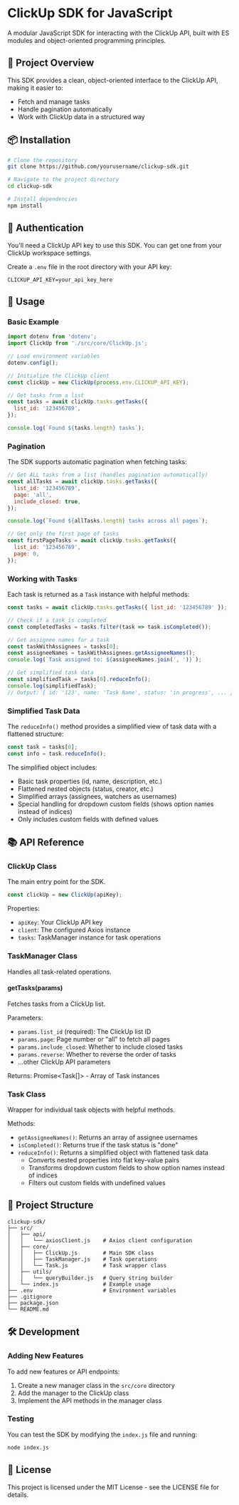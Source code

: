 # ClickUp SDK for JavaScript

A modular JavaScript SDK for interacting with the ClickUp API, built with ES modules and object-oriented programming principles.

## 🧠 Project Overview

This SDK provides a clean, object-oriented interface to the ClickUp API, making it easier to:
- Fetch and manage tasks
- Handle pagination automatically
- Work with ClickUp data in a structured way

## 📦 Installation

```bash
# Clone the repository
git clone https://github.com/yourusername/clickup-sdk.git

# Navigate to the project directory
cd clickup-sdk

# Install dependencies
npm install
```

## 🔑 Authentication

You'll need a ClickUp API key to use this SDK. You can get one from your ClickUp workspace settings.

Create a `.env` file in the root directory with your API key:

```
CLICKUP_API_KEY=your_api_key_here
```

## 🚀 Usage

### Basic Example

```javascript
import dotenv from 'dotenv';
import ClickUp from './src/core/ClickUp.js';

// Load environment variables
dotenv.config();

// Initialize the ClickUp client
const clickUp = new ClickUp(process.env.CLICKUP_API_KEY);

// Get tasks from a list
const tasks = await clickUp.tasks.getTasks({
  list_id: '123456789',
});

console.log(`Found ${tasks.length} tasks`);
```

### Pagination

The SDK supports automatic pagination when fetching tasks:

```javascript
// Get ALL tasks from a list (handles pagination automatically)
const allTasks = await clickUp.tasks.getTasks({
  list_id: '123456789',
  page: 'all',
  include_closed: true,
});

console.log(`Found ${allTasks.length} tasks across all pages`);

// Get only the first page of tasks
const firstPageTasks = await clickUp.tasks.getTasks({
  list_id: '123456789',
  page: 0,
});
```

### Working with Tasks

Each task is returned as a `Task` instance with helpful methods:

```javascript
const tasks = await clickUp.tasks.getTasks({ list_id: '123456789' });

// Check if a task is completed
const completedTasks = tasks.filter(task => task.isCompleted());

// Get assignee names for a task
const taskWithAssignees = tasks[0];
const assigneeNames = taskWithAssignees.getAssigneeNames();
console.log(`Task assigned to: ${assigneeNames.join(', ')}`);

// Get simplified task data
const simplifiedTask = tasks[0].reduceInfo();
console.log(simplifiedTask);
// Output: { id: '123', name: 'Task Name', status: 'in progress', ... }
```

### Simplified Task Data

The `reduceInfo()` method provides a simplified view of task data with a flattened structure:

```javascript
const task = tasks[0];
const info = task.reduceInfo();
```

The simplified object includes:
- Basic task properties (id, name, description, etc.)
- Flattened nested objects (status, creator, etc.)
- Simplified arrays (assignees, watchers as usernames)
- Special handling for dropdown custom fields (shows option names instead of indices)
- Only includes custom fields with defined values

## 📚 API Reference

### ClickUp Class

The main entry point for the SDK.

```javascript
const clickUp = new ClickUp(apiKey);
```

Properties:
- `apiKey`: Your ClickUp API key
- `client`: The configured Axios instance
- `tasks`: TaskManager instance for task operations

### TaskManager Class

Handles all task-related operations.

#### getTasks(params)

Fetches tasks from a ClickUp list.

Parameters:
- `params.list_id` (required): The ClickUp list ID
- `params.page`: Page number or "all" to fetch all pages
- `params.include_closed`: Whether to include closed tasks
- `params.reverse`: Whether to reverse the order of tasks
- ...other ClickUp API parameters

Returns: Promise<Task[]> - Array of Task instances

### Task Class

Wrapper for individual task objects with helpful methods.

Methods:
- `getAssigneeNames()`: Returns an array of assignee usernames
- `isCompleted()`: Returns true if the task status is "done"
- `reduceInfo()`: Returns a simplified object with flattened task data
  - Converts nested properties into flat key-value pairs
  - Transforms dropdown custom fields to show option names instead of indices
  - Filters out custom fields with undefined values

## 🧱 Project Structure

```
clickup-sdk/
├── src/
│   ├── api/
│   │   └── axiosClient.js    # Axios client configuration
│   ├── core/
│   │   ├── ClickUp.js        # Main SDK class
│   │   ├── TaskManager.js    # Task operations
│   │   └── Task.js           # Task wrapper class
│   ├── utils/
│   │   └── queryBuilder.js   # Query string builder
│   └── index.js              # Example usage
├── .env                      # Environment variables
├── .gitignore
├── package.json
└── README.md
```

## 🛠️ Development

### Adding New Features

To add new features or API endpoints:

1. Create a new manager class in the `src/core` directory
2. Add the manager to the ClickUp class
3. Implement the API methods in the manager class

### Testing

You can test the SDK by modifying the `index.js` file and running:

```bash
node index.js
```

## 📄 License

This project is licensed under the MIT License - see the LICENSE file for details.
